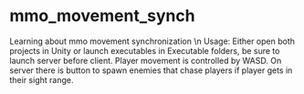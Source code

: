 # mmo_movement_synch
Learning about mmo movement synchronization \n
Usage: Either open both projects in Unity or launch executables in Executable folders, be sure to launch server before client.
Player movement is controlled by WASD.
On server there is button to spawn enemies that chase players if player gets in their sight range.
